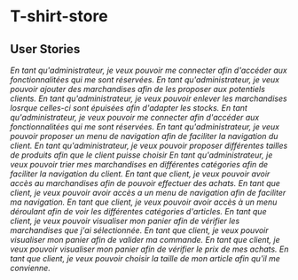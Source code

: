 # T-shirt-store

## User Stories

*En tant qu'administrateur, je veux pouvoir me connecter afin d'accéder aux fonctionnalitées qui me sont réservées.*
*En tant qu'administrateur, je veux pouvoir ajouter des marchandises afin de les proposer aux potentiels clients.*
*En tant qu'administrateur, je veux pouvoir enlever les marchandises losrque celles-ci sont épuisées afin d'adapter les stocks.*
*En tant qu'administrateur, je veux pouvoir me connecter afin d'accéder aux fonctionnalitées qui me sont réservées.*
*En tant qu'administrateur, je veux pouvoir proposer un menu de navigation afin de faciliter la navigation du client.*
*En tant qu'administrateur, je veux pouvoir proposer différentes tailles de produits afin que le client puisse choisir*
*En tant qu'administrateur, je veux pouvoir trier mes marchandises en différentes catégories afin de faciliter la navigation du client.*
*En tant que client, je veux pouvoir avoir accès au marchandises afin de pouvoir effectuer des achats.*
*En tant que client, je veux pouvoir avoir accès a un menu de navigation afin de faciliter ma navigation.*
*En tant que client, je veux pouvoir avoir accès à un menu déroulant afin de voir les différentes catégories d'articles.*
*En tant que client, je veux pouvoir visualiser mon panier afin de vérifier les marchandises que j'ai sélectionnée.*
*En tant que client, je veux pouvoir visualiser mon panier afin de valider ma commande.*
*En tant que client, je veux pouvoir visualiser mon panier afin de vérifier le prix de mes achats.*
*En tant que client, je veux pouvoir choisir la taille de mon article afin qu'il me convienne.*

